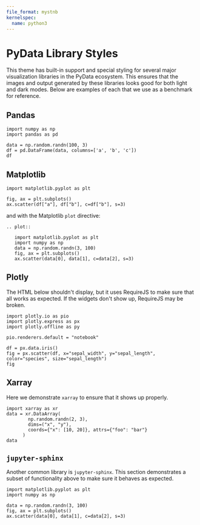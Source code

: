 ```yaml
---
file_format: mystnb
kernelspec:
  name: python3
---
```


# PyData Library Styles

This theme has built-in support and special styling for several major visualization libraries in the PyData ecosystem.
This ensures that the images and output generated by these libraries looks good for both light and dark modes.
Below are examples of each that we use as a benchmark for reference.

## Pandas

```{code-cell}
import numpy as np
import pandas as pd

data = np.random.randn(100, 3)
df = pd.DataFrame(data, columns=['a', 'b', 'c'])
df
```

## Matplotlib

```{code-cell}
import matplotlib.pyplot as plt

fig, ax = plt.subplots()
ax.scatter(df["a"], df["b"], c=df["b"], s=3)
```

and with the Matplotlib `plot` directive:

```{eval-rst}
.. plot::

   import matplotlib.pyplot as plt
   import numpy as np
   data = np.random.randn(3, 100)
   fig, ax = plt.subplots()
   ax.scatter(data[0], data[1], c=data[2], s=3)
```

## Plotly

The HTML below shouldn't display, but it uses RequireJS to make sure that all
works as expected. If the widgets don't show up, RequireJS may be broken.

```{code-cell}
import plotly.io as pio
import plotly.express as px
import plotly.offline as py

pio.renderers.default = "notebook"

df = px.data.iris()
fig = px.scatter(df, x="sepal_width", y="sepal_length", color="species", size="sepal_length")
fig
```

## Xarray

Here we demonstrate `xarray` to ensure that it shows up properly.

```{code-cell}
import xarray as xr
data = xr.DataArray(
        np.random.randn(2, 3),
        dims=("x", "y"),
        coords={"x": [10, 20]}, attrs={"foo": "bar"}
      )
data
```

## `jupyter-sphinx`

Another common library is `jupyter-sphinx`.
This section demonstrates a subset of functionality above to make sure it behaves as expected.

```{jupyter-execute}
import matplotlib.pyplot as plt
import numpy as np

data = np.random.randn(3, 100)
fig, ax = plt.subplots()
ax.scatter(data[0], data[1], c=data[2], s=3)
```
